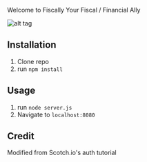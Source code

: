 Welcome to Fiscally
Your Fiscal / Financial Ally

![alt tag](https://i.imgur.com/D0AEgwi.png)

## Installation

1. Clone repo
2. run `npm install`

## Usage

1. run `node server.js`
2. Navigate to `localhost:8080`

## Credit

Modified from Scotch.io's auth tutorial
